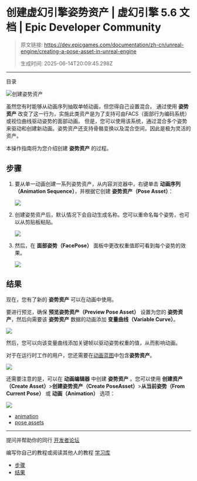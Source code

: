 # 创建虚幻引擎姿势资产 | 虚幻引擎 5.6 文档 | Epic Developer Community

> 原文链接: https://dev.epicgames.com/documentation/zh-cn/unreal-engine/creating-a-pose-asset-in-unreal-engine
> 
> 生成时间: 2025-06-14T20:09:45.298Z

---

目录

![创建姿势资产](https://dev.epicgames.com/community/api/documentation/image/bea04d99-7d6f-41b7-9b57-e7c9c71c4917?resizing_type=fill&width=1920&height=335)

虽然您有时能够从动画序列抽取单帧动画，但您得自己设置混合。 通过使用 **姿势资产** 改变了这一行为，实施此类资产是为了支持可由FACS（面部行为编码系统）或视位曲线驱动姿势的面部动画。 但是，您可以使用该系统，通过混合多个姿势来驱动和创建新动画。姿势资产还支持骨骼变换以及混合空间，因此是极为灵活的资产。

本操作指南将为您介绍创建 **姿势资产** 的过程。

## 步骤

1.  要从单一动画创建一系列姿势资产，从内容浏览器中，右键单击 **动画序列（Animation Sequence）**，并根据它创建 **姿势资产（Pose Asset）**：
    
    ![](https://d1iv7db44yhgxn.cloudfront.net/documentation/images/91c24343-0df9-442d-9576-72f2dd6b2991/poseasset1.png)
2.  创建姿势资产后，默认情况下会自动生成名称。您可以重命名每个姿势，也可以从剪贴板粘贴。
    
    ![](https://d1iv7db44yhgxn.cloudfront.net/documentation/images/6ca8244e-17b8-495c-a162-0efa48a5d66c/poseasset3.png)
3.  然后，在 **面部姿势（FacePose）** 面板中更改权重值即可看到每个姿势的效果。
    
    ![](https://d1iv7db44yhgxn.cloudfront.net/documentation/images/41914627-3174-412c-bd57-3a19d5112a52/poseasset4.png)

## 结果

现在，您有了新的 **姿势资产** 可以在动画中使用。

要进行预览，确保 **预览姿势资产（Preview Pose Asset）** 设置为您的 **姿势资产**，然后向需要该 **姿势资产** 数据的动画添加 **变量曲线（Variable Curve）**。

![](https://d1iv7db44yhgxn.cloudfront.net/documentation/images/27f52d93-192f-4a28-8bc4-f1c75f04859a/poseasset5.png)

然后，您可以向该变量曲线添加关键帧以驱动姿势权重的值，从而影响动画。

对于在运行时工作的用户，您还需要在[动画蓝图](/documentation/zh-cn/unreal-engine/animation-blueprints-in-unreal-engine)中包含**姿势资产**。

![](https://d1iv7db44yhgxn.cloudfront.net/documentation/images/73e1b229-28f8-4517-ac07-3e4e68582387/poseasset6.png)

还需要注意的是，可以在 **动画编辑器** 中创建 **姿势资产** 。您可以使用 **创建资产（Create Asset）**\>**创建姿势资产（Create PoseAsset）**\>**从当前姿势（From Current Pose）** 或 **动画（Animation）** 选项：

![](https://d1iv7db44yhgxn.cloudfront.net/documentation/images/1ca732e5-abd5-4af5-9b00-7fea00de90f5/poseasset2.png)

-   [animation](https://dev.epicgames.com/community/search?query=animation)
-   [pose assets](https://dev.epicgames.com/community/search?query=pose%20assets)

* * *

提问并帮助你的同行 [开发者论坛](https://forums.unrealengine.com/categories?tag=unreal-engine)

编写你自己的教程或阅读其他人的教程 [学习库](https://dev.epicgames.com/community/unreal-engine/learning)

-   [步骤](/documentation/zh-cn/unreal-engine/creating-a-pose-asset-in-unreal-engine#%E6%AD%A5%E9%AA%A4)
-   [结果](/documentation/zh-cn/unreal-engine/creating-a-pose-asset-in-unreal-engine#%E7%BB%93%E6%9E%9C)